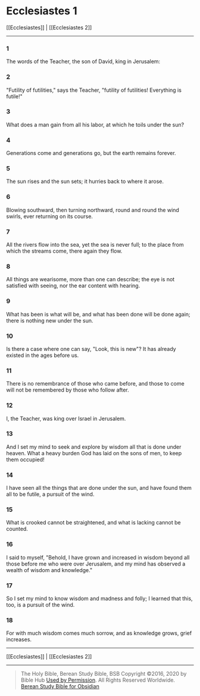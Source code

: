 # Ecclesiastes 1

[[Ecclesiastes]] | [[Ecclesiastes 2]]

---

### 1
The words of the Teacher, the son of David, king in Jerusalem:

### 2
"Futility of futilities," says the Teacher, "futility of futilities! Everything is futile!"

### 3
What does a man gain from all his labor, at which he toils under the sun?

### 4
Generations come and generations go, but the earth remains forever.

### 5
The sun rises and the sun sets; it hurries back to where it arose.

### 6
Blowing southward, then turning northward, round and round the wind swirls, ever returning on its course.

### 7
All the rivers flow into the sea, yet the sea is never full; to the place from which the streams come, there again they flow.

### 8
All things are wearisome, more than one can describe; the eye is not satisfied with seeing, nor the ear content with hearing.

### 9
What has been is what will be, and what has been done will be done again; there is nothing new under the sun.

### 10
Is there a case where one can say, "Look, this is new"? It has already existed in the ages before us.

### 11
There is no remembrance of those who came before, and those to come will not be remembered by those who follow after.

### 12
I, the Teacher, was king over Israel in Jerusalem.

### 13
And I set my mind to seek and explore by wisdom all that is done under heaven. What a heavy burden God has laid on the sons of men, to keep them occupied!

### 14
I have seen all the things that are done under the sun, and have found them all to be futile, a pursuit of the wind.

### 15
What is crooked cannot be straightened, and what is lacking cannot be counted.

### 16
I said to myself, "Behold, I have grown and increased in wisdom beyond all those before me who were over Jerusalem, and my mind has observed a wealth of wisdom and knowledge."

### 17
So I set my mind to know wisdom and madness and folly; I learned that this, too, is a pursuit of the wind.

### 18
For with much wisdom comes much sorrow, and as knowledge grows, grief increases.

---

[[Ecclesiastes]] | [[Ecclesiastes 2]]

---

> The Holy Bible, Berean Study Bible, BSB
> Copyright &copy;2016, 2020 by Bible Hub
> [Used by Permission](https://berean.bible/terms.htm). All Rights Reserved Worldwide.
> [Berean Study Bible for Obsidian](https://github.com/gapmiss/berean-study-bible-for-obsidian)</small>

